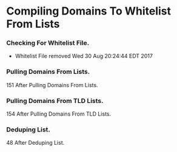# Compiling Domains To Whitelist From Lists

### Checking For Whitelist File.
* Whitelist File removed Wed 30 Aug 20:24:44 EDT 2017
### Pulling Domains From Lists.
151 After Pulling Domains From Lists.
### Pulling Domains From TLD Lists.
154 After Pulling Domains From TLD Lists.
### Deduping List.
48 After Deduping List.
